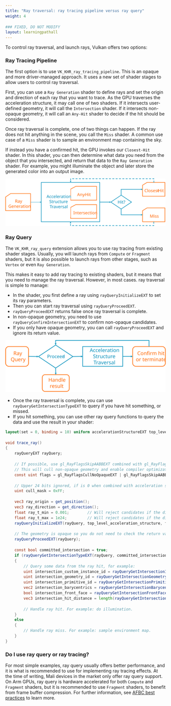 ```yaml
---
title: "Ray traversal: ray tracing pipeline versus ray query"
weight: 4

### FIXED, DO NOT MODIFY
layout: learningpathall
---
```


To control ray traversal, and launch rays, Vulkan offers two options:

### Ray Tracing Pipeline

The first option is to use `VK_KHR_ray_tracing_pipeline`. This is an opaque and more driver-managed approach. It uses a new set of shader stages to allow users to control ray traversal.

First, you can use a `Ray Generation` shader to define rays and set the origin and direction of each ray that you want to trace. As the GPU traverses the acceleration structure, it may call one of two shaders. If it intersects user-defined geometry, it will call the `Intersection` shader. If it intersects non-opaque geometry, it will call an `Any-Hit` shader to decide if the hit should be considered.

Once ray traversal is complete, one of two things can happen. If the ray does not hit anything in the scene, you call the `Miss` shader. A common use case of a `Miss` shader is to sample an environment map containing the sky.

If instead you have a confirmed hit, the GPU invokes our `Closest-Hit` shader. In this shader, you can then determine what data you need from the object that you intersected, and return that data to the `Ray Generation` shader. For example, you might illuminate the object and later store the generated color into an output image.

![Diagram of Ray Tracing Pipeline #center](images/RTPipeline_diagram.svg "Diagram of Ray Tracing Pipeline")

### Ray Query

The `VK_KHR_ray_query` extension allows you to use ray tracing from existing shader stages. Usually, you will launch rays from `Compute` or `Fragment` shaders, but it is also possible to launch rays from other stages, such as `Vertex` or even `Ray Generation`.

This makes it easy to add ray tracing to existing shaders, but it means that you need to manage the ray traversal. However, in most cases. ray traversal is simple to manage:

* In the shader, you first define a ray using `rayQueryInitializeEXT` to set its ray parameters. 
* Then you can start ray traversal using `rayQueryProceedEXT`. 
* `rayQueryProceedEXT`  returns false once ray traversal is complete.
* In non-opaque geometry, you need to use `rayQueryConfirmIntersectionEXT` to confirm non-opaque candidates. 
* If you only have opaque geometry, you can call `rayQueryProceedEXT` and ignore its return value.

![Diagram of Ray Query #center](images/RQuery_diagram.svg "Diagram of Ray Query")

* Once the ray traversal is complete, you can use `rayQueryGetIntersectionTypeEXT` to query if you have hit something, or missed. 
* If you hit something, you can use other ray query functions to query the data and use the result in your shader:

``` glsl
layout(set = 0, binding = 10) uniform accelerationStructureEXT top_level_acceleration_structure;

void trace_ray()
{
    rayQueryEXT rayQuery;

    // If possible, use gl_RayFlagsSkipAABBEXT combined with gl_RayFlagsCullNoOpaqueEXT
    // This will cull non-opaque geometry and enable compiler optimizations.
    const uint flags = gl_RayFlagsCullNoOpaqueEXT | gl_RayFlagsSkipAABBEXT;

    // Upper 24 bits ignored, if is 0 when combined with acceleration structure cull mask, the instance is ignored
    uint cull_mask = 0xFF;

    vec3 ray_origin = get_position();
    vec3 ray_direction = get_direction();
    float ray_t_min = 0.001;        // Will reject candidates if the distance is lower. Useful to avoid self intersection.
    float ray_t_max = 1e24;         // Will reject candidates if the distance is greater. Useful for point lights with a radius.
    rayQueryInitializeEXT(rayQuery, top_level_acceleration_structure, flags, cull_mask, ray_origin, ray_t_min, ray_direction, ray_t_max);

    // The geometry is opaque so you do not need to check the return value
    rayQueryProceedEXT(rayQuery);

    const bool committed_intersection = true;
    if (rayQueryGetIntersectionTypeEXT(rayQuery, committed_intersection) != gl_RayQueryCommittedIntersectionNoneEXT)
    {
        // Query some data from the ray hit, for example:
        uint intersection_custom_instance_id = rayQueryGetIntersectionInstanceCustomIndexEXT(rayQuery, committed_intersection);
        uint intersection_geometry_id = rayQueryGetIntersectionGeometryIndexEXT(rayQuery, committed_intersection);
        uint intersection_primitive_id = rayQueryGetIntersectionPrimitiveIndexEXT(rayQuery, committed_intersection);
        vec2 intersection_barycentrics = rayQueryGetIntersectionBarycentricsEXT(rayQuery, committed_intersection);
        bool intersection_front_face = rayQueryGetIntersectionFrontFaceEXT(rayQuery, committed_intersection);
        vec3 intersection_hit_distance = length(rayQueryGetIntersectionTEXT(rayQuery, committed_intersection) * ray_direction);

        // Handle ray hit. For example: do illumination.
    }
    else
    {
        // Handle ray miss. For example: sample environment map.
    }
}
```

### Do I use ray query or ray tracing?

For most simple examples, ray query usually offers better performance, and it is what is recommended to use for implementing ray tracing effects. At the time of writing, Mali devices in the market only offer ray query support. On Arm GPUs, ray query is hardware accelerated for both `Compute` and `Fragment` shaders, but it is recommended to use `Fragment` shaders, to benefit from frame buffer compression. For further information, see [AFBC best practices](https://developer.arm.com/documentation/101897/latest/Buffers-and-textures/AFBC-textures) to learn more.
